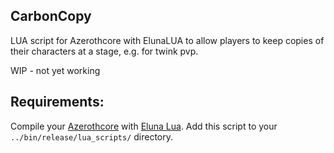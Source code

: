 ## CarbonCopy
LUA script for Azerothcore with ElunaLUA to allow players to keep copies of their characters at a stage, e.g. for twink pvp.

WIP - not yet working

## Requirements:

Compile your [Azerothcore](https://github.com/azerothcore/azerothcore-wotlk) with [Eluna Lua](https://www.azerothcore.org/catalogue-details.html?id=131435473).
Add this script to your `../bin/release/lua_scripts/` directory.
